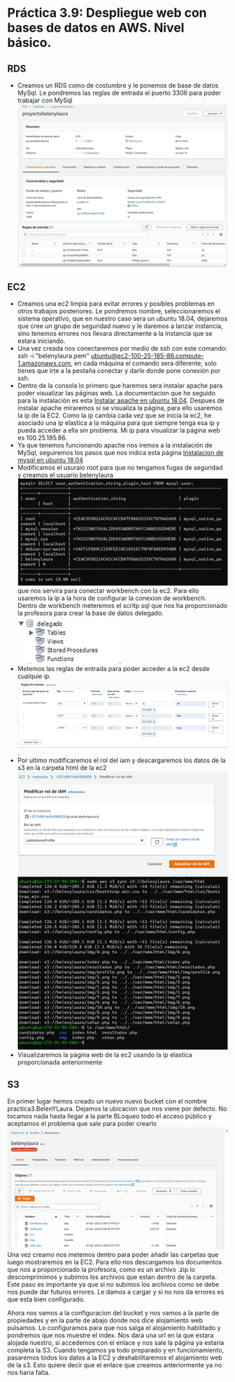 # Práctica 3.9: Despliegue web con bases de datos en AWS. Nivel básico.

## RDS
- Creamos un RDS como de costumbre y le ponemos de base de datos MySql. Le pondremos las reglas de entrada el puerto 3306 para poder trabajar con MySql
  ![Datos de la rds](nombrerds.jpeg)
  ![Reglas RDS](reglasrds.jpeg)

## EC2
- Creamos una ec2 limpia para evitar errores y posibles problemas en otros trabajos posteriores. Le pondremos nombre, seleccionaremos el sistema operativo, que en nuestro caso sera un ubuntu 18.04, dejaremos que cree un grupo de seguridad nuevo y le daremos a lanzar instancia, sino tenemos errores nos llevara directamente a la instancia que se estara iniciando. 
- Una vez creada nos conectaremos por medio de ssh con este comando: ssh -i "belenylaura.pem" ubuntu@ec2-100-25-185-86.compute-1.amazonaws.com, en cada máquina el comando sera diferente, solo tienes que irte a la pestaña conectar y darle donde pone conexión por ssh.
- Dentro de la consola lo primero que haremos sera instalar apache para poder visualizar las páginas web. La documentacion que he seguido para la instalación es esta [Instalar apache en ubuntu 18.04](https://www.digitalocean.com/community/tutorials/como-instalar-el-servidor-web-apache-en-ubuntu-18-04-es). Despues de instalar apache miraremos si se visualiza la página, para ello usaremos la ip de la EC2. Como la ip cambia cada vez que se inicia la ec2, he asociado una ip elastica a la máquina para que siempre tenga esa ip y pueda acceder a ella sin problema. Mi ip para visualizar la página web es 100.25.185.86.
- Ya que tenemos funcionando apache nos iremos a la instalación de MySql, seguiremos los pasos que nos indica esta página [Instalacion de mysql en ubuntu 18.04](https://www.digitalocean.com/community/tutorials/como-instalar-mysql-en-ubuntu-18-04-es)
- Modificamos el usuraio root para que no tengamos fugas de seguridad y creamos el usuario belenylaura ![belenylaura](usuarios.png) que nos servira para conectar workbench con la ec2. Para ello usaremos la ip a la hora de configurar la conexion de workbench. Dentro de workbench meteremos el scritp sql que nos ha proporcionado la profesora para crear la base de datos delegado. ![Base de datos creada](sql%20lanzado.png). 
- Metemos las reglas de entrada para poder acceder a la ec2 desde cualquie ip. ![Configramos las reglas de entrada](reglas%20de%20entrada.png).
- Por ultimo modificaremos el rol del iam y descargaremos los datos de la s3 en la carpeta html de la ec2
![Cambio de roles](cambio%20de%20rol.png)
![Datos descargados](descarga%20de%20datos.png)
- Visualizaremos la página web de la ec2 usando la ip elastica proporcionada anteriormente 

## S3
En primer lugar hemos creado un nuevo nuevo bucket con el nombre practica3.BelenYLaura. Dejamos la ubicacion que nos viene por defecto. No tocamos nada hasta llegar a la parte BLoqueo todo el acceso público y aceptamos el problema que sale para poder crearlo 
 ![Buckets creado](trabajo%20bd.png)
Una vez creamo nos metemos dentro para poder añadir las carpetas que luego mostraremos en la EC2.
Para ello nos descargamos los documentos que nos a proporcionado la profesora, como es un archivo .zip lo descomprimimos y subimos los archivos que estan dentro de la carpeta. Este paso es importante ya que si no subimos los archivos como se debe nos puede dar futuros errores.
Le damos a cargar y si no nos da errores es que esta bien configurado.

Ahora nos vamos a la configuracion del bucket y nos vamos a la parte de propiedades y en la parte de abajo donde nos dice alojamiento web pulsamos. 
Lo configuramos para que nos salga el alojamiento habilitado y pondremos que nos muestre el index. 
Nos dara una url en la que estara alojada nuestro, si accedemos con el enlace y nos sale la página ya estaria completa la S3.
Cuando tengamos ya todo preparado y en funcionamiento, pasaremos todos los datos a la EC2 y deshabilitaremos el alojamiento web de la s3. Esto quiere decir que el enlace que creamos anteriormente ya no nos haria falta.